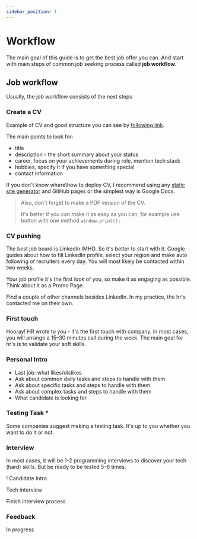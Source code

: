 ```yaml
---
sidebar_position: 1
---
```


# Workflow

The main goal of this guide is to get the best job offer you can. And start with main steps of common job seeking process called **job workflow**.

## Job workflow

Usually, the job workflow consists of the next steps

### Create a CV

Example of CV and good structure you can see by [following link](https://emil.pw).

The main points to look for:

-   title
-   description - the short summary about your status
-   career, focus on your achievements during role, mention tech stack
-   hobbies, specify it if you have something special
-   contact information

If you don't know where\how to deploy CV, I recommend using any [static site generator](https://jamstack.org/generators/) and GitHub pages or the simplest way is Google Docs.

> Also, don't forget to make a PDF version of the CV.
>
> It's better if you can make it as easy as you can, for example use button with one method `window.print();`

### CV pushing

The best job board is LinkedIn IMHO. So it's better to start with it. Google guides about how to fill LinkedIn profile, select your region and make auto following of recruiters every day. You will most likely be contacted within two weeks.

Your job profile it's the first look of you, so make it as engaging as possible. Think about it as a Promo Page.

Find a couple of other channels besides LinkedIn. In my practice, the hr's contacted me on their own.

### First touch

Hooray! HR wrote to you - it's the first touch with company. In most cases, you will arrange a 15–30 minutes call during the week. The main goal for hr's is to validate your soft skills.

### Personal Intro

-   Last job: what likes/dislikes
-   Ask about common daily tasks and steps to handle with them
-   Ask about specific tasks and steps to handle with them
-   Ask about complex tasks and steps to handle with them
-   What candidate is looking for

### Testing Task \*

Some companies suggest making a testing task. It's up to you whether you want to do it or not.

### Interview

In most cases, it will be 1-2 programming interviews to discover your tech (hard) skills. But be ready to be tested 5–6 times.

! Candidate Intro

Tech interview

Finish interview process

### Feedback

In progress
